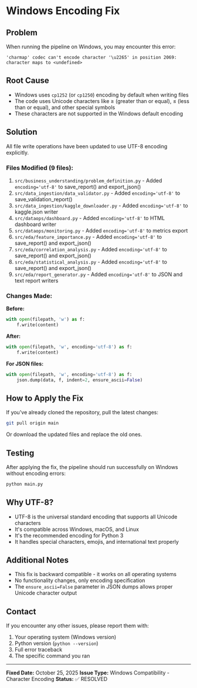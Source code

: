 # Windows Encoding Fix

## Problem
When running the pipeline on Windows, you may encounter this error:
```
'charmap' codec can't encode character '\u2265' in position 2069: character maps to <undefined>
```

## Root Cause
- Windows uses `cp1252` (or `cp1250`) encoding by default when writing files
- The code uses Unicode characters like ≥ (greater than or equal), ≤ (less than or equal), and other special symbols
- These characters are not supported in the Windows default encoding

## Solution
All file write operations have been updated to use UTF-8 encoding explicitly.

### Files Modified (9 files):
1. `src/business_understanding/problem_definition.py` - Added `encoding='utf-8'` to save_report() and export_json()
2. `src/data_ingestion/data_validator.py` - Added `encoding='utf-8'` to save_validation_report()
3. `src/data_ingestion/kaggle_downloader.py` - Added `encoding='utf-8'` to kaggle.json writer
4. `src/dataops/dashboard.py` - Added `encoding='utf-8'` to HTML dashboard writer
5. `src/dataops/monitoring.py` - Added `encoding='utf-8'` to metrics export
6. `src/eda/feature_importance.py` - Added `encoding='utf-8'` to save_report() and export_json()
7. `src/eda/correlation_analysis.py` - Added `encoding='utf-8'` to save_report() and export_json()
8. `src/eda/statistical_analysis.py` - Added `encoding='utf-8'` to save_report() and export_json()
9. `src/eda/report_generator.py` - Added `encoding='utf-8'` to JSON and text report writers

### Changes Made:
**Before:**
```python
with open(filepath, 'w') as f:
    f.write(content)
```

**After:**
```python
with open(filepath, 'w', encoding='utf-8') as f:
    f.write(content)
```

**For JSON files:**
```python
with open(filepath, 'w', encoding='utf-8') as f:
    json.dump(data, f, indent=2, ensure_ascii=False)
```

## How to Apply the Fix
If you've already cloned the repository, pull the latest changes:
```bash
git pull origin main
```

Or download the updated files and replace the old ones.

## Testing
After applying the fix, the pipeline should run successfully on Windows without encoding errors:
```bash
python main.py
```

## Why UTF-8?
- UTF-8 is the universal standard encoding that supports all Unicode characters
- It's compatible across Windows, macOS, and Linux
- It's the recommended encoding for Python 3
- It handles special characters, emojis, and international text properly

## Additional Notes
- This fix is backward compatible - it works on all operating systems
- No functionality changes, only encoding specification
- The `ensure_ascii=False` parameter in JSON dumps allows proper Unicode character output

## Contact
If you encounter any other issues, please report them with:
1. Your operating system (Windows version)
2. Python version (`python --version`)
3. Full error traceback
4. The specific command you ran

---
**Fixed Date:** October 25, 2025
**Issue Type:** Windows Compatibility - Character Encoding
**Status:** ✅ RESOLVED

